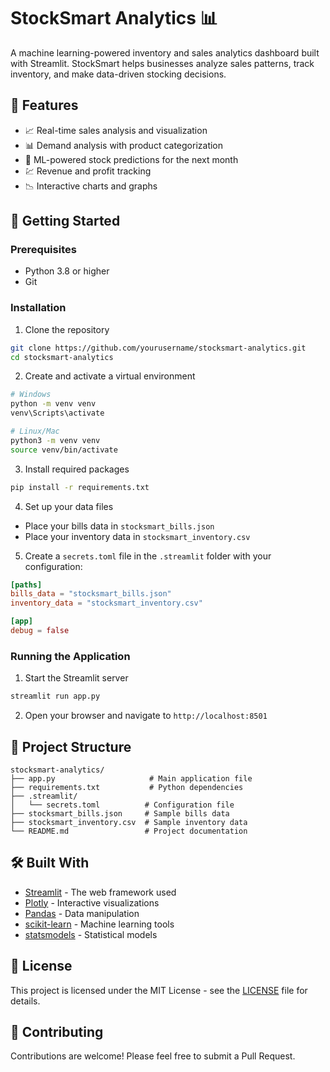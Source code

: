 # StockSmart Analytics 📊

A machine learning-powered inventory and sales analytics dashboard built with Streamlit. StockSmart helps businesses analyze sales patterns, track inventory, and make data-driven stocking decisions.

## 🌟 Features

- 📈 Real-time sales analysis and visualization
- 📊 Demand analysis with product categorization
- 🔮 ML-powered stock predictions for the next month
- 💹 Revenue and profit tracking
- 📉 Interactive charts and graphs

## 🚀 Getting Started

### Prerequisites

- Python 3.8 or higher
- Git

### Installation

1. Clone the repository
```bash
git clone https://github.com/yourusername/stocksmart-analytics.git
cd stocksmart-analytics
```

2. Create and activate a virtual environment
```bash
# Windows
python -m venv venv
venv\Scripts\activate

# Linux/Mac
python3 -m venv venv
source venv/bin/activate
```

3. Install required packages
```bash
pip install -r requirements.txt
```

4. Set up your data files
- Place your bills data in `stocksmart_bills.json`
- Place your inventory data in `stocksmart_inventory.csv`

5. Create a `secrets.toml` file in the `.streamlit` folder with your configuration:
```toml
[paths]
bills_data = "stocksmart_bills.json"
inventory_data = "stocksmart_inventory.csv"

[app]
debug = false
```

### Running the Application

1. Start the Streamlit server
```bash
streamlit run app.py
```

2. Open your browser and navigate to `http://localhost:8501`

## 📁 Project Structure

```
stocksmart-analytics/
├── app.py                     # Main application file
├── requirements.txt           # Python dependencies
├── .streamlit/
│   └── secrets.toml          # Configuration file
├── stocksmart_bills.json     # Sample bills data
├── stocksmart_inventory.csv  # Sample inventory data
└── README.md                 # Project documentation
```

## 🛠️ Built With

- [Streamlit](https://streamlit.io/) - The web framework used
- [Plotly](https://plotly.com/) - Interactive visualizations
- [Pandas](https://pandas.pydata.org/) - Data manipulation
- [scikit-learn](https://scikit-learn.org/) - Machine learning tools
- [statsmodels](https://www.statsmodels.org/) - Statistical models

## 📝 License

This project is licensed under the MIT License - see the [LICENSE](LICENSE) file for details.

## 🤝 Contributing

Contributions are welcome! Please feel free to submit a Pull Request.
